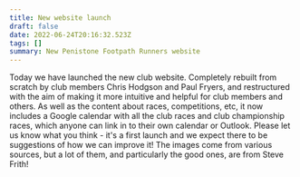 ```yaml
---
title: New website launch
draft: false
date: 2022-06-24T20:16:32.523Z
tags: []
summary: New Penistone Footpath Runners website
---
```

Today we have launched the new club website.  Completely rebuilt from scratch by club members Chris Hodgson and Paul Fryers, and restructured with the aim of making it more intuitive and helpful for club members and others. As well as the content about races, competitions, etc, it now includes a Google calendar with all the club races and club championship races, which anyone can link in to their own calendar or Outlook.  Please let us know what you think - it's a first launch and we expect there to be suggestions of how we can improve it!  The images come from various sources, but a lot of them, and particularly the good ones, are from Steve Frith!

